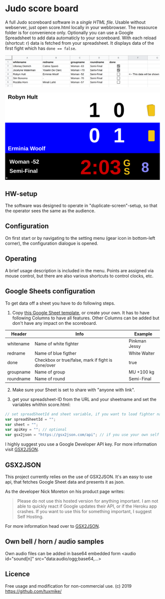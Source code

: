 # Judo score board

A full Judo scoreboard software in a *single HTML file*.
Usable without webserver, just open score.html locally in your webbrowser. The ressource folder is for convenience only.
Optionally you can use a Google Spreadsheet to add data automaticly to your scoreboard. With each reload (shortcut: r) data is fetched from your spreadsheet. It displays data of the first fight which has  `done == false`.

![screenshot](google_sheet.png?raw=true "Example view")

![screenshot](scoreboard.png?raw=true "Example view")

## HW-setup
The software was designed to operate in "duplicate-screen"-setup, so that the operator sees the same as the audience. 

## Configuration
On first start or by navigating to the setting menu (gear icon in bottom-left corner), the configuration dialogue is opened.

## Operating
A brief usage description is included in the menu. Points are assigned via mouse control, but there are also various shortcuts to control clocks, etc.

## Google Sheets configuration
To get data off a sheet you have to do following steps.

1. Copy [this Google Sheet template](https://docs.google.com/spreadsheets/d/1hddz-5w_Wb4MR8uZh4Q7mzHyleLJMmjpHnPbzbc-nzU/edit?usp=sharing), or create your own. It has to have following Columns to have all features. Other Columns can be added but don't have any impact on the scoreboard.

| Header | Info | Example |
| ----------- | ----------- | ----------- |
| whitename | Name of white fighter | Pinkman Jessy |
| redname | Name of blue figther | White Walter |
| done | Checkbox or true/false, mark if fight is done/over | true |
| groupname | Name of group | MU +100 kg |
| roundname | Name of round | Semi-Final |

2. Make sure your Sheet is set to share with "anyone with link".

3. get your spreadsheet-ID from the URL and your sheetname and set the variables whithin score.html:

``` js
// set spreadSheetId and sheet variable, if you want to load fighter names from a Google sheet.
var spreadSheetId = "";
var sheet = "";
var apiKey = ""; // optional
var gsx2json = "https://gsx2json.com/api"; // if you use your own self hosted gsx2json instance. Change url accordingly.
```
I highly suggest you use a Google Developer API key. For more information visit [GSX2JSON](https://gsx2json.com/).

## GSX2JSON
This project currently relies on the use of GSX2JSON. It's an easy to use api, that fetches Google Sheet data and presents it as json.

As the developer Nick Moreton on his product page writes:

> Please do not use this hosted version for anything important. I am not able to quickly react if Google updates their API, or if the Heroku app crashes. If you want to use this for something important, I suggest Self Hosting.

For more information head over to [GSX2JSON](https://gsx2json.com/).

## Own bell / horn / audio samples
Own audio files can be added in base64 embedded form <audio id="sound[n]" src="data:audio/ogg;base64,...>

## Licence
Free usage and modification for non-commercial use. 
(c) 2019 https://github.com/tuxmike/
